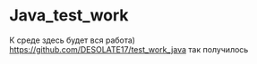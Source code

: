 # Java_test_work
К среде здесь будет вся работа)
https://github.com/DESOLATE17/test_work_java
так получилось 
